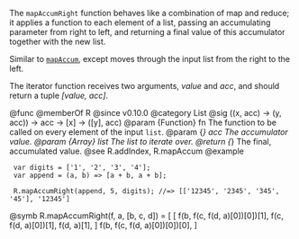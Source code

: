 The `mapAccumRight` function behaves like a combination of map and reduce; it
applies a function to each element of a list, passing an accumulating
parameter from right to left, and returning a final value of this
accumulator together with the new list.

Similar to [`mapAccum`](#mapAccum), except moves through the input list from
the right to the left.

The iterator function receives two arguments, *value* and *acc*, and should
return a tuple *[value, acc]*.

@func
@memberOf R
@since v0.10.0
@category List
@sig ((x, acc) -> (y, acc)) -> acc -> [x] -> ([y], acc)
@param {Function} fn The function to be called on every element of the input `list`.
@param {*} acc The accumulator value.
@param {Array} list The list to iterate over.
@return {*} The final, accumulated value.
@see R.addIndex, R.mapAccum
@example

     var digits = ['1', '2', '3', '4'];
     var append = (a, b) => [a + b, a + b];

     R.mapAccumRight(append, 5, digits); //=> [['12345', '2345', '345', '45'], '12345']
@symb R.mapAccumRight(f, a, [b, c, d]) = [
  [
    f(b, f(c, f(d, a)[0])[0])[1],
    f(c, f(d, a)[0])[1],
    f(d, a)[1],
  ]
  f(b, f(c, f(d, a)[0])[0])[0],
]
